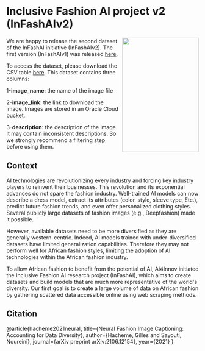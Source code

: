 # Inclusive Fashion AI project v2 (InFashAIv2)

<img align="right" src="https://github.com/hgilles06/infashai/blob/main/Image_18678.jpg?raw=true " width="200" height="300" />

We are happy to release the second dataset of the InFashAI initiative (InFashAIv2). The first version (InFashAIv1) was released  [here](https://github.com/hgilles06/infashai). 

To access the dataset, please download the CSV table [here](https://drive.google.com/file/d/14CeDWPJA4EhCuvK-VTjznRTLWayaRFms/view?usp=sharing).
This dataset contains three columns:

1-**image_name**: the name of the image file

2-**image_link**: the link to download the image. Images are stored in an Oracle Cloud bucket.

3-**description**: the description of the image. It may contain inconsistent descriptions. So we strongly recommend a filtering step before using them. 


## Context
AI technologies are revolutionizing every industry and forcing key industry players to reinvent their businesses. This revolution and its exponential advances do not spare the fashion industry. Well-trained AI models can now describe a dress model, extract its attributes (color, style, sleeve type, Etc.), predict future fashion trends, and even offer personalized clothing styles. Several publicly large datasets of fashion images (e.g., Deepfashion) made it possible. 

However, available datasets need to be more diversified as they are generally western-centric. Indeed, AI models trained with under-diversified datasets have limited generalization capabilities. Therefore they may not perform well for African fashion styles, limiting the adoption of AI technologies within the African fashion industry. 

To allow African fashion to benefit from the potential of AI, Ai4Innov initiated the Inclusive Fashion AI research project (InFashAI), which aims to create datasets and build models that are much more representative of the world's diversity. Our first goal is to create a large volume of data on African fashion by gathering scattered data accessible online using web scraping methods. 

## Citation
@article{hacheme2021neural, title={Neural Fashion Image Captioning: Accounting for Data Diversity}, author={Hacheme, Gilles and Sayouti, Noureini}, journal={arXiv preprint arXiv:2106.12154}, year={2021} }
